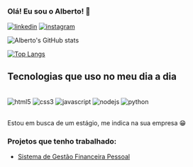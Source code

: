 ### Olá! Eu sou o Alberto! 👋

[![linkedin](https://img.shields.io/badge/LinkedIn-0077B5?style=for-the-badge&logo=linkedin&logoColor=white)](https://www.linkedin.com/in/alberto-pereira-59532723b/) [![instagram](https://img.shields.io/badge/Instagram-E4405F?style=for-the-badge&logo=instagram&logoColor=white)](https://www.instagram.com/_alberto_p)

![Alberto's GitHub stats](https://github-readme-stats.vercel.app/api?username=betopereiradev&show_icons=true&theme=radical)

[![Top Langs](https://github-readme-stats.vercel.app/api/top-langs/?username=betopereiradev&layout=hide_progress=true)](https://github.com/anuraghazra/github-readme-stats)

## Tecnologias que uso no meu dia a dia 

<div style="display: inline_block">
  <br>
  <img align="center" alt="html5" src="https://img.shields.io/badge/HTML5-E34F26?style=for-the-badge&logo=html5&logoColor=white">
  <img align="center" alt="css3" src="https://img.shields.io/badge/CSS3-1572B6?style=for-the-badge&logo=css3&logoColor=white">
  <img align="center" alt="javascript" src="https://img.shields.io/badge/JavaScript-323330?style=for-the-badge&logo=javascript&logoColor=F7DF1E">
  <img align="center" alt="nodejs" src="https://img.shields.io/badge/Node.js-43853D?style=for-the-badge&logo=node.js&logoColor=white">
  <img align="center" alt="python" src="https://img.shields.io/badge/Python-14354C?style=for-the-badge&logo=python&logoColor=white">
 </div>
 <br>
 
Estou em busca de um estágio, me indica na sua empresa 😁
 
 ### Projetos que tenho trabalhado:
 - [Sistema de Gestão Financeira Pessoal](https://github.com/Betopereiradev/My-Finance)
